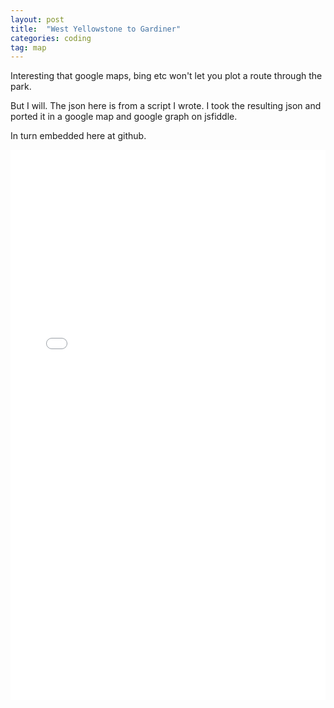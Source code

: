 ```yaml
---
layout: post
title:  "West Yellowstone to Gardiner"
categories: coding
tag: map
---
```


Interesting that google maps, bing etc won't let you plot a route through the park. 

But I will. The json here is from a script I wrote. I took the resulting json and ported it in a google map and google graph on jsfiddle. 

In turn embedded here at github.

<iframe width="100%" height="880" src="//jsfiddle.net/grantiago/4oq3cfLe/embedded/result/" allowfullscreen="allowfullscreen" allowpaymentrequest frameborder="0"></iframe>
